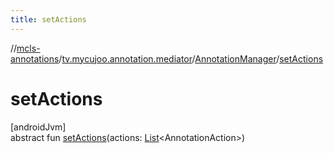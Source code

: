 ```yaml
---
title: setActions
---
```

//[mcls-annotations](../../../index.html)/[tv.mycujoo.annotation.mediator](../index.html)/[AnnotationManager](index.html)/[setActions](set-actions.html)



# setActions



[androidJvm]\
abstract fun [setActions](set-actions.html)(actions: [List](https://kotlinlang.org/api/latest/jvm/stdlib/kotlin.collections/-list/index.html)&lt;AnnotationAction&gt;)




